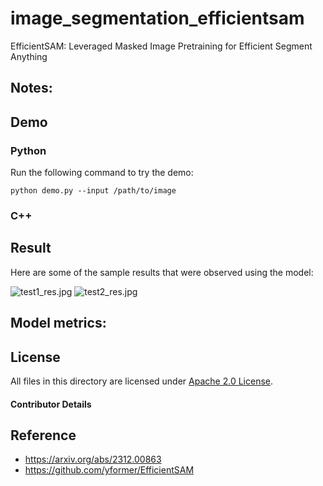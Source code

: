 # image_segmentation_efficientsam

EfficientSAM: Leveraged Masked Image Pretraining for Efficient Segment Anything

Notes:
- 

## Demo

### Python
Run the following command to try the demo:

```shell
python demo.py --input /path/to/image
```

### C++

## Result

Here are some of the sample results that were observed using the model:

![test1_res.jpg](./example_outputs/example1.png)
![test2_res.jpg](./example_outputs/example2.png)

## Model metrics:

## License

All files in this directory are licensed under [Apache 2.0 License](./LICENSE).

#### Contributor Details

## Reference

- https://arxiv.org/abs/2312.00863
- https://github.com/yformer/EfficientSAM